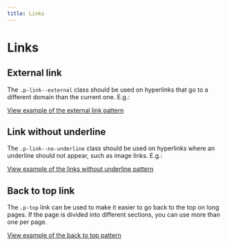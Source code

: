 ```yaml
---
title: Links
---
```


# Links

## External link

The `.p-link--external` class should be used on hyperlinks that go to a different domain than the current one. E.g.:

<a href="https://vanilla-framework.github.io/vanilla-framework/examples/patterns/links/links-external/"
    class="js-example">
    View example of the external link pattern
</a>

## Link without underline

The `.p-link--no-underline` class should be used on hyperlinks where an underline should not appear, such as image links. E.g.:

<a href="https://vanilla-framework.github.io/vanilla-framework/examples/patterns/links/links-without-underline/"
    class="js-example">
    View example of the links without underline pattern
</a>

## Back to top link

The `.p-top` link can be used to make it easier to go back to the top on long pages. If the page is divided into different sections, you can use more than one per page.

<a href="https://vanilla-framework.github.io/vanilla-framework/examples/patterns/links/links-back-to-top/"
    class="js-example">
    View example of the back to top pattern
</a>

